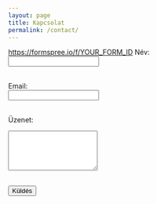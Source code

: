 ```yaml
---
layout: page
title: Kapcsolat
permalink: /contact/
---
```


https://formspree.io/f/YOUR_FORM_ID
  <label for="name">Név:</label><br>
  <input type="text" name="name" required><br><br>

  <label for="email">Email:</label><br>
  <input type="email" name="_replyto" required><br><br>

  <label for="message">Üzenet:</label><br>
  <textarea name="message" rows="5" required></textarea><br><br>

  <button type="submit">Küldés</button>
</form>
